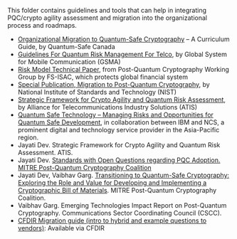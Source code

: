 This folder contains guidelines and tools that can help in integrating PQC/crypto agility assessment and migration into the organizational process and roadmaps.

-	[Organizational Migration to Quantum-Safe Cryptography](https://quantum-safe.ca/wp-content/uploads/2022/11/Migrating-to-quantum-safe-cryptography_final.pdf) – A Curriculum Guide, by Quantum-Safe Canada
-	[Guidelines For Quantum Risk Management For Telco](https://www.gsma.com/get-involved/working-groups/wp-content/uploads/2023/09/Guidelines-for-Quantum-Risk-Management-for-Telco-v1.0.pdf), by Global System for Mobile Communication (GSMA)
-	[Risk Model Technical Paper](https://www.fsisac.com/hubfs/Knowledge/PQC/RiskModel.pdf), from Post-Quantum Cryptography Working Group by FS-ISAC, which protects global financial system
-	[Special Publication, Migration to Post-Quantum Cryptography](https://csrc.nist.gov/pubs/sp/1800/38/iprd-(1)), by National Institute of Standards and Technology (NIST) 
-	[Strategic Framework for Crypto Agility and Quantum Risk Assessment](https://atis.org/resources/strategic-framework-for-crypto-agility-and-quantum-risk-assessment/), by Alliance for Telecommunications Industry Solutions (ATIS) 
-	[Quantum Safe Technology – Managing Risks and Opportunities for Quantum Safe Development](https://www.ncs.co/dam/jcr:81bb243e-0cdd-4c04-92e2-d110c01fa0e8/IBM_NCS_Quantum_Security_v1.0.pdf), in collaboration between IBM and NCS, a prominent digital and technology service provider in the Asia-Pacific region.
-	Jayati Dev. Strategic Framework for Crypto Agility and Quantum Risk Assessment. ATIS. 
-	Jayati Dev. [Standards with Open Questions regarding PQC Adoption. MITRE Post-Quantum Cryptography Coalition](https://pqcc.org/standards-with-open-questions-regarding-pqc-adoption/)
-	Jayati Dev, Vaibhav Garg. [Transitioning to Quantum-Safe Cryptography: Exploring the Role and Value for Developing and Implementing a Cryptographic Bill of Materials](https://pqcc.org/transitioning-to-quantum-safe-cryptography-exploring-the-role-and-value-for-developing-and-implementing-a-cryptographic-bill-of-materials/). MITRE Post-Quantum Cryptography Coalition. 
-	Vaibhav Garg. Emerging Technologies Impact Report on Post-Quantum Cryptography. Communications Sector Coordinating Council (CSCC). 
-	[CFDIR Migration guide (intro to hybrid and example questions to vendors)](https://ised-isde.canada.ca/site/spectrum-management-telecommunications/sites/default/files/attachments/2023/cfdir-quantum-readiness-best-practices-v03.pdf): Available via CFDIR 

